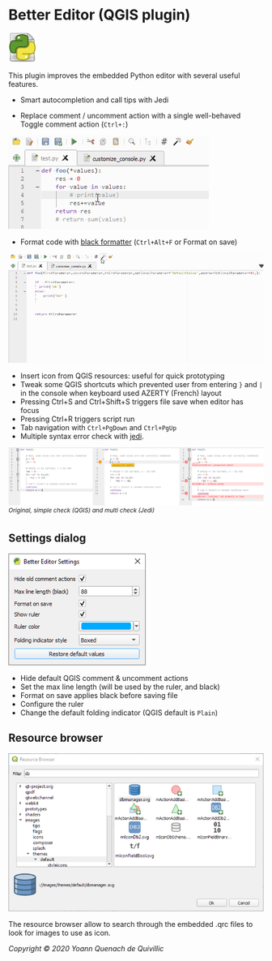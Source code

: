 Better Editor (QGIS plugin)
===
![Icon](./icon.png)

This plugin improves the embedded Python editor with several useful features.

- Smart autocompletion and call tips with Jedi


- Replace comment / uncomment action with a single well-behaved Toggle comment action (`Ctrl+:`)

![toggleComment](./docs/toggle.gif)
- Format code with [black formatter](https://github.com/psf/black) (`Ctrl+Alt+F` or Format on save)

![formatCode](./docs/black.gif)
- Insert icon from QGIS resources: useful for quick prototyping
- Tweak some QGIS shortcuts which prevented user from entering `}` and `|` in the console when keyboard used AZERTY (French) layout
- Pressing Ctrl+S and Ctrl+Shift+S triggers file save when editor has focus
- Pressing Ctrl+R triggers script run
- Tab navigation with `Ctrl+PgDown` and `Ctrl+PgUp`
- Multiple syntax error check with [jedi](https://github.com/davidhalter/jedi).

![syntax check](./docs/syntax_check.png)
<sup><i>Original, simple check (QGIS) and multi check (Jedi)</i></sup>

Settings dialog
---

 ![Settings dialog](./docs/settings_dialog.png)
 - Hide default QGIS comment & uncomment actions
 - Set the max line length (will be used by the ruler, and black)
 - Format on save applies black before saving file
 - Configure the ruler
 - Change the default folding indicator (QGIS default is `Plain`)



Resource browser
---
![Resource browser](./docs/resource_browser.png)


The resource browser allow to search through the embedded .qrc files to look for images to use as icon.


*Copyright © 2020 Yoann Quenach de Quivillic*

